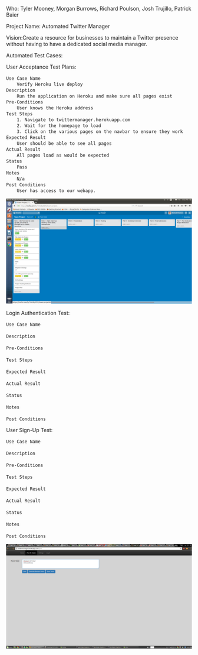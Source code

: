 Who: Tyler Mooney, Morgan Burrows, Richard Poulson, Josh Trujillo, Patrick Baier

Project Name: Automated Twitter Manager

Vision:Create a resource for businesses to maintain a Twitter presence without having to have a dedicated social media manager.

Automated Test Cases:

User Acceptance Test Plans: 

	Use Case Name
		Verify Heroku live deploy
	Description
		Run the application on Heroku and make sure all pages exist
	Pre-Conditions
		User knows the Heroku address
	Test Steps
		1. Navigate to twittermanager.herokuapp.com
		2. Wait for the homepage to load
		3. Click on the various pages on the navbar to ensure they work
	Expected Result
		User should be able to see all pages
	Actual Result
		All pages load as would be expected
	Status
		Pass
	Notes
		N/a
	Post Conditions
		User has access to our webapp.

![ScreenShot](TrelloScreenShot.png)

Login Authentication Test:
	
	Use Case Name

	Description

	Pre-Conditions

	Test Steps

	Expected Result

	Actual Result

	Status

	Notes

	Post Conditions

User Sign-Up Test:

	Use Case Name

	Description

	Pre-Conditions

	Test Steps

	Expected Result

	Actual Result

	Status

	Notes

	Post Conditions

![ScreenShot](ShnerpTweet.png)
